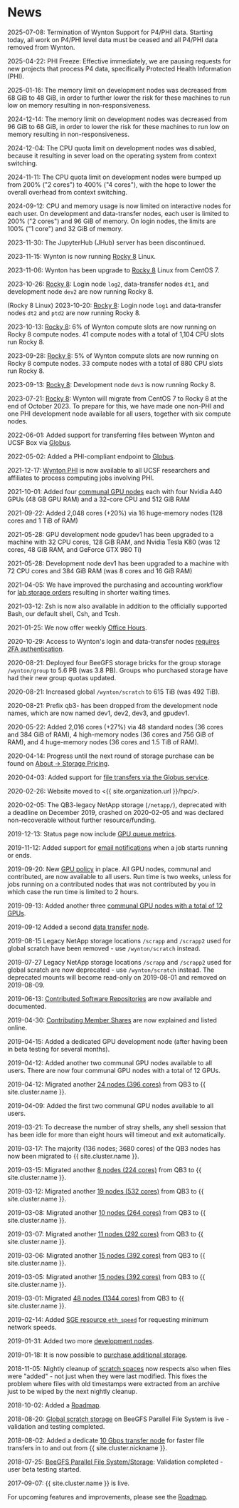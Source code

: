 # News

2025-07-08: Termination of Wynton Support for P4/PHI data. Starting today, all work on P4/PHI level data must be ceased and all P4/PHI data removed from Wynton.

2025-04-22: PHI Freeze: Effective immediately, we are pausing requests for new projects that process P4 data, specifically Protected Health Information (PHI).

2025-01-16: The memory limit on development nodes was decreased from 68 GiB to 48 GiB, in order to further lower the risk for these machines to run low on memory resulting in non-responsiveness.

2024-12-14: The memory limit on development nodes was decreased from 96 GiB to 68 GiB, in order to lower the risk for these machines to run low on memory resulting in non-responsiveness.

2024-12-04: The CPU quota limit on development nodes was disabled, because it resulting in sever load on the operating system from context switching.

2024-11-11: The CPU quota limit on development nodes were bumped up from 200% ("2 cores") to 400% ("4 cores"), with the hope to lower the overall overhead from context switching.

2024-09-12: CPU and memory usage is now limited on interactive nodes for each user.  On development and data-transfer nodes, each user is limited to 200% ("2 cores") and 96 GiB of memory. On login nodes, the limits are 100% ("1 core") and 32 GiB of memory.

2023-11-30: The JupyterHub (JHub) server has been discontinued.

2023-11-15: Wynton is now running [Rocky 8] Linux.

2023-11-06: Wynton has been upgrade to [Rocky 8] Linux from CentOS 7.

2023-10-26: [Rocky 8]: Login node `log2`, data-transfer nodes `dt1`, and development node `dev2` are now running Rocky 8.

 (Rocky 8 Linux)
2023-10-20: [Rocky 8]: Login node `log1` and data-transfer nodes `dt2` and `ptd2` are now running Rocky 8.

2023-10-13: [Rocky 8]: 6% of Wynton compute slots are now running on Rocky 8 compute nodes. 41 compute nodes with a total of 1,104 CPU slots run Rocky 8.

2023-09-28: [Rocky 8]: 5% of Wynton compute slots are now running on Rocky 8 compute nodes. 33 compute nodes with a total of 880 CPU slots run Rocky 8.

2023-09-13: [Rocky 8]: Development node `dev3` is now running Rocky 8.

2023-07-21: [Rocky 8]: Wynton will migrate from CentOS 7 to Rocky 8 at the end of October 2023. To prepare for this, we have made one non-PHI and one PHI development node available for all users, together with six compute nodes. 

2022-06-01: Added support for transferring files between Wynton and UCSF Box via [Globus](/hpc/transfers/globus.html).

2022-05-02: Added a PHI-compliant endpoint to [Globus](/hpc/transfers/globus.html).

2021-12-17: [Wynton PHI](/hpc/about/wynton-phi.html) is now available to all UCSF researchers and affiliates to process computing jobs involving PHI.

2021-10-01: Added four [communal GPU nodes](/hpc/about/specs.html) each with four Nvidia A40 GPUs (48 GB GPU RAM) and a 32-core CPU and 512 GiB RAM

2021-09-22: Added 2,048 cores (+20%) via 16 huge-memory nodes (128 cores and 1 TiB of RAM)

2021-05-28: GPU development node gpudev1 has been upgraded to a machine with 32 CPU cores, 128 GiB RAM, and Nvidia Tesla K80 (was 12 cores, 48 GiB RAM, and GeForce GTX 980 Ti)

2021-05-28: Development node dev1 has been upgraded to a machine with 72 CPU cores and 384 GiB RAM (was 8 cores and 16 GiB RAM)

2021-04-05: We have improved the purchasing and accounting workflow for [lab storage orders](/hpc/about/pricing-storage.html) resulting in shorter waiting times.

2021-03-12: Zsh is now also available in addition to the officially supported Bash, our default shell, Csh, and Tcsh.

2021-01-25: We now offer weekly [Office Hours](/hpc/support/index.html).

2020-10-29: Access to Wynton's login and data-transfer nodes [requires 2FA authentication](/hpc/get-started/duo-signup.html).

2020-08-21: Deployed four BeeGFS storage bricks for the group storage `/wynton/group` to 5.6 PB (was 3.8 PB).  Groups who purchased storage have had their new group quotas updated.

2020-08-21: Increased global `/wynton/scratch` to 615 TiB (was 492 TiB).

2020-08-21: Prefix qb3- has been dropped from the development node names, which are now named dev1, dev2, dev3, and gpudev1.

2020-05-22: Added 2,016 cores (+27%) via 48 standard nodes (36 cores and 384 GiB of RAM), 4 high-memory nodes (36 cores and 756 GiB of RAM), and 4 huge-memory nodes (36 cores and 1.5 TiB of RAM).

2020-04-14: Progress until the next round of storage purchase can be found on [About -> Storage Pricing](/hpc/about/pricing-storage.html).

2020-04-03: Added support for [file transfers via the Globus service](/hpc/transfers/globus.html).

2020-02-26: Website moved to <{{ site.organization.url }}/hpc/>.

2020-02-05: The QB3-legacy NetApp storage (`/netapp/`), deprecated with a deadline on December 2019, crashed on 2020-02-05 and was declared non-recoverable without further resource/funding.

2019-12-13: Status page now include [GPU queue metrics](/hpc/status/index.html).

2019-11-12: Added support for [email notifications](/hpc/scheduler/email-notifications.html) when a job starts running or ends.

2019-09-20: New [GPU policy](/hpc/scheduler/queues.html) in place. All GPU nodes, communal and contributed, are now available to all users. Run time is two weeks, unless for jobs running on a contributed nodes that was not contributed by you in which case the run time is limited to 2 hours.

2019-09-13: Added another three [communal GPU nodes with a total of 12 GPUs](/hpc/about/specs.html).

2019-09-12 Added a second [data transfer node](/hpc/about/specs.html).

2019-08-15 Legacy NetApp storage locations `/scrapp` and `/scrapp2` used for global scratch have been removed - use `/wynton/scratch` instead.

2019-07-27 Legacy NetApp storage locations `/scrapp` and `/scrapp2` used for global scratch are now deprecated - use `/wynton/scratch` instead.  The deprecated mounts will become read-only on 2019-08-01 and removed on 2019-08-09.

2019-06-13: [Contributed Software Repositories](/hpc/software/software-repositories.html) are now available and documented.

2019-04-30: [Contributing Member Shares](/hpc/about/shares.html) are now explained and listed online.

2019-04-15: Added a dedicated GPU development node (after having been in beta testing for several months).

2019-04-12: Added another two communal GPU nodes available to all users.  There are now four communal GPU nodes with a total of 12 GPUs.

2019-04-12: Migrated another [24 nodes (396 cores)](/hpc/about/specs.html) from QB3 to {{ site.cluster.name }}.

2019-04-09: Added the first two communal GPU nodes available to all users.

2019-03-21: To decrease the number of stray shells, any shell session that has been idle for more than eight hours will timeout and exit automatically.

2019-03-17: The majority (136 nodes; 3680 cores) of the QB3 nodes has now been migrated to {{ site.cluster.name }}.

2019-03-15: Migrated another [8 nodes (224 cores)](/hpc/about/specs.html) from QB3 to {{ site.cluster.name }}.

2019-03-12: Migrated another [19 nodes (532 cores)](/hpc/about/specs.html) from QB3 to {{ site.cluster.name }}.

2019-03-08: Migrated another [10 nodes (264 cores)](/hpc/about/specs.html) from QB3 to {{ site.cluster.name }}.

2019-03-07: Migrated another [11 nodes (292 cores)](/hpc/about/specs.html) from QB3 to {{ site.cluster.name }}.

2019-03-06: Migrated another [15 nodes (392 cores)](/hpc/about/specs.html) from QB3 to {{ site.cluster.name }}.

2019-03-05: Migrated another [15 nodes (392 cores)](/hpc/about/specs.html) from QB3 to {{ site.cluster.name }}.

2019-03-01: Migrated [48 nodes (1344 cores)](/hpc/about/specs.html) from QB3 to {{ site.cluster.name }}.

2019-02-14: Added [SGE resource `eth_speed`](/hpc/scheduler/submit-jobs.html) for requesting minimum network speeds.

2019-01-31: Added two more [development nodes](/hpc/about/specs.html).

2019-01-18: It is now possible to [purchase additional storage](/hpc/about/pricing-storage.html).

2018-11-05: Nightly cleanup of [scratch spaces](/hpc/about/specs.html#scratch-storage) now respects also when files were "added" - not just when they were last modified.  This fixes the problem where files with old timestamps were extracted from an archive just to be wiped by the next nightly cleanup.

2018-10-02: Added a [Roadmap].

2018-08-20: [Global scratch storage](/hpc/about/specs.html#scratch-storage) on BeeGFS Parallel File System is live - validation and testing completed.

2018-08-02: Added a dedicate [10 Gbps transfer node](/hpc/about/specs.html#data-transfer-nodes) for faster file transfers in to and out from {{ site.cluster.nickname }}.

2018-07-25: [BeeGFS Parallel File System/Storage](/hpc/about/specs.html#scratch-storage): Validation completed - user beta testing started.

2017-09-07: {{ site.cluster.name }} is live.


For upcoming features and improvements, please see the [Roadmap].


[Roadmap]: /hpc/about/roadmap.html
[Rocky 8]: /hpc/software/rocky-8-linux.html

